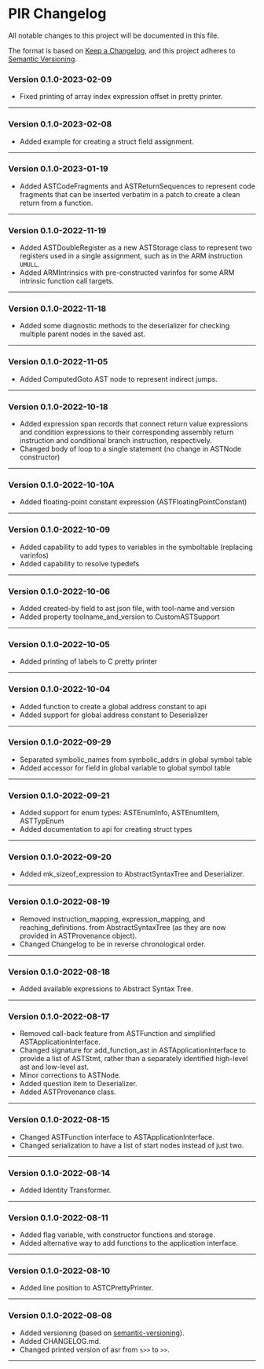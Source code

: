 # PIR Changelog

All notable changes to this project will be documented in this file.

The format is based on
[Keep a Changelog](https://keepachangelog.com/en/1.0.0/),
and this project adheres to [Semantic Versioning](https://semver.org/spec/v2.0.0.html).


### Version 0.1.0-2023-02-09

- Fixed printing of array index expression offset in pretty printer.

---

### Version 0.1.0-2023-02-08

- Added example for creating a struct field assignment.

---

### Version 0.1.0-2023-01-19

- Added ASTCodeFragments and ASTReturnSequences to represent code fragments that
  can be inserted verbatim in a patch to create a clean return from a function.

---

### Version 0.1.0-2022-11-19

- Added ASTDoubleRegister as a new ASTStorage class to represent two registers
  used in a single assignment, such as in the ARM instruction <code>UMULL</code>.
- Added ARMIntrinsics with pre-constructed varinfos for some ARM intrinsic function
  call targets.

---

### Version 0.1.0-2022-11-18

- Added some diagnostic methods to the deserializer for checking multiple parent nodes
  in the saved ast.

---

### Version 0.1.0-2022-11-05

- Added ComputedGoto AST node to represent indirect jumps.

---

### Version 0.1.0-2022-10-18

- Added expression span records that connect return value expressions and
  condition expressions to their corresponding assembly return instruction
  and conditional branch instruction, respectively.
- Changed body of loop to a single statement (no change in ASTNode constructor)

---

### Version 0.1.0-2022-10-10A

- Added floating-point constant expression (ASTFloatingPointConstant)

---

### Version 0.1.0-2022-10-09

- Added capability to add types to variables in the symboltable (replacing varinfos)
- Added capability to resolve typedefs

---

### Version 0.1.0-2022-10-06

- Added created-by field to ast json file, with tool-name and version
- Added property toolname_and_version to CustomASTSupport

---

### Version 0.1.0-2022-10-05

- Added printing of labels to C pretty printer

---

### Version 0.1.0-2022-10-04

- Added function to create a global address constant to api
- Added support for global address constant to Deserializer

---

### Version 0.1.0-2022-09-29

- Separated symbolic_names from symbolic_addrs in global symbol table
- Added accessor for field in global variable to global symbol table

---

### Version 0.1.0-2022-09-21

- Added support for enum types: ASTEnumInfo, ASTEnumItem, ASTTypEnum
- Added documentation to api for creating struct types

---

### Version 0.1.0-2022-09-20

- Added mk_sizeof_expression to AbstractSyntaxTree and Deserializer.

---

### Version 0.1.0-2022-08-19

- Removed instruction_mapping, expression_mapping, and reaching_definitions.
  from AbstractSyntaxTree (as they are now provided in ASTProvenance object).
- Changed Changelog to be in reverse chronological order.

---

### Version 0.1.0-2022-08-18

- Added available expressions to Abstract Syntax Tree.

---

### Version 0.1.0-2022-08-17

- Removed call-back feature from ASTFunction and simplified ASTApplicationInterface.
- Changed signature for add_function_ast in ASTApplicationInterface to
  provide a list of ASTStmt, rather than a separately identified high-level ast
  and low-level ast.
- Minor corrections to ASTNode.
- Added question item to Deserializer.
- Added ASTProvenance class.

---

### Version 0.1.0-2022-08-15

- Changed ASTFunction interface to ASTApplicationInterface.
- Changed serialization to have a list of start nodes instead of just two.

---

### Version 0.1.0-2022-08-14

- Added Identity Transformer.

---

### Version 0.1.0-2022-08-11

- Added flag variable, with constructor functions and storage.
- Added alternative way to add functions to the application interface.

---

### Version 0.1.0-2022-08-10

- Added line position to ASTCPrettyPrinter.

---

### Version 0.1.0-2022-08-08

- Added versioning (based on [semantic-versioning](https://semver.org/)).
- Added CHANGELOG.md.
- Changed printed version of asr from <code>s>></code> to <code>>></code>.

---
